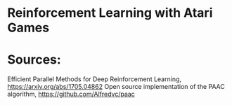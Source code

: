 # Reinforcement Learning with Atari Games

# Sources: 

Efficient Parallel Methods for Deep Reinforcement Learning, https://arxiv.org/abs/1705.04862
Open source implementation of the PAAC algorithm, https://github.com/Alfredvc/paac
